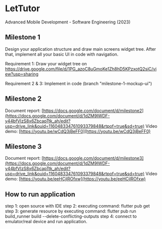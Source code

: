 # LetTutor
Advanced Mobile Development - Software Engineering (2023)

## Milestone 1
Design your application structure and draw main screens widget tree. After that, implement all your basic UI in code with navigation.

Requirement 1: Draw your widget tree on https://drive.google.com/file/d/1PG_azoC8uGmoKe1Zh8hD5KPzxotQ2siC/view?usp=sharing

Requirement 2 & 3: Implement in code (branch "milestone-1-mockup-ui")

## Milestone 2

Document report: [https://docs.google.com/document/d/milestone2](https://docs.google.com/document/d/1dZM9IWDF-y44bfVIzS8x6ZbcapTtk_ah/edit?usp=drive_link&ouid=116048334761093379848&rtpof=true&sd=true)
Video demo: [https://youtu.be/wCdQ3jBeFF0](https://youtu.be/wCdQ3jBeFF0)

## Milestone 3

Document report: [https://docs.google.com/document/d/milestone3](https://docs.google.com/document/d/1dZM9IWDF-y44bfVIzS8x6ZbcapTtk_ah/edit?usp=drive_link&ouid=116048334761093379848&rtpof=true&sd=true)
Video demo: [https://youtu.be/eeHCjlROfxw](https://youtu.be/eeHCjlROfxw)

## How to run application

step 1: open source with IDE
step 2: executing command: 
    flutter pub get
step 3: generate resource by executing command: 
    flutter pub run build_runner build --delete-conflicting-outputs
step 4: connect to emulator/real device and run application.
